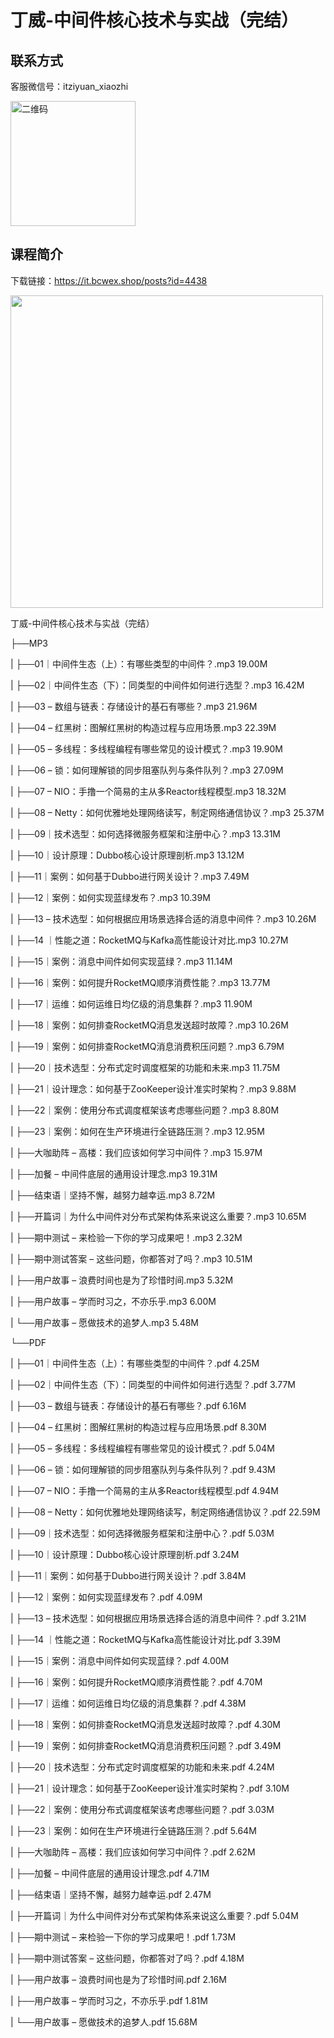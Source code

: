 # 丁威-中间件核心技术与实战（完结）

## 联系方式

客服微信号：itziyuan_xiaozhi

<img src="https://ziyuanyun.oss-cn-guangzhou.aliyuncs.com/common/20240614073449/666b82192834a.jpg" width="200" height="200" alt="二维码">

## 课程简介

下载链接：https://it.bcwex.shop/posts?id=4438

<img src="https://ziyuanyun.oss-cn-guangzhou.aliyuncs.com/yun/20240913073108/66e379bc1cd98.jpg" width="500" alt="">

  

 丁威-中间件核心技术与实战（完结）

 ├──MP3

 | ├──01｜中间件生态（上）：有哪些类型的中间件？.mp3 19.00M

 | ├──02｜中间件生态（下）：同类型的中间件如何进行选型？.mp3 16.42M

 | ├──03 &#8211; 数组与链表：存储设计的基石有哪些？.mp3 21.96M

 | ├──04 &#8211; 红黑树：图解红黑树的构造过程与应用场景.mp3 22.39M

 | ├──05 &#8211; 多线程：多线程编程有哪些常见的设计模式？.mp3 19.90M

 | ├──06 &#8211; 锁：如何理解锁的同步阻塞队列与条件队列？.mp3 27.09M

 | ├──07 &#8211; NIO：手撸一个简易的主从多Reactor线程模型.mp3 18.32M

 | ├──08 &#8211; Netty：如何优雅地处理网络读写，制定网络通信协议？.mp3 25.37M

 | ├──09｜技术选型：如何选择微服务框架和注册中心？.mp3 13.31M

 | ├──10｜设计原理：Dubbo核心设计原理剖析.mp3 13.12M

 | ├──11｜案例：如何基于Dubbo进行网关设计？.mp3 7.49M

 | ├──12｜案例：如何实现蓝绿发布？.mp3 10.39M

 | ├──13 &#8211; 技术选型：如何根据应用场景选择合适的消息中间件？.mp3 10.26M

 | ├──14 ｜性能之道：RocketMQ与Kafka高性能设计对比.mp3 10.27M

 | ├──15｜案例：消息中间件如何实现蓝绿？.mp3 11.14M

 | ├──16｜案例：如何提升RocketMQ顺序消费性能？.mp3 13.77M

 | ├──17｜运维：如何运维日均亿级的消息集群？.mp3 11.90M

 | ├──18｜案例：如何排查RocketMQ消息发送超时故障？.mp3 10.26M

 | ├──19｜案例：如何排查RocketMQ消息消费积压问题？.mp3 6.79M

 | ├──20｜技术选型：分布式定时调度框架的功能和未来.mp3 11.75M

 | ├──21｜设计理念：如何基于ZooKeeper设计准实时架构？.mp3 9.88M

 | ├──22｜案例：使用分布式调度框架该考虑哪些问题？.mp3 8.80M

 | ├──23｜案例：如何在生产环境进行全链路压测？.mp3 12.95M

 | ├──大咖助阵 &#8211; 高楼：我们应该如何学习中间件？.mp3 15.97M

 | ├──加餐 &#8211; 中间件底层的通用设计理念.mp3 19.31M

 | ├──结束语｜坚持不懈，越努力越幸运.mp3 8.72M

 | ├──开篇词｜为什么中间件对分布式架构体系来说这么重要？.mp3 10.65M

 | ├──期中测试 &#8211; 来检验一下你的学习成果吧！.mp3 2.32M

 | ├──期中测试答案 &#8211; 这些问题，你都答对了吗？.mp3 10.51M

 | ├──用户故事 &#8211; 浪费时间也是为了珍惜时间.mp3 5.32M

 | ├──用户故事 &#8211; 学而时习之，不亦乐乎.mp3 6.00M

 | └──用户故事 &#8211; 愿做技术的追梦人.mp3 5.48M

 └──PDF

 | ├──01｜中间件生态（上）：有哪些类型的中间件？.pdf 4.25M

 | ├──02｜中间件生态（下）：同类型的中间件如何进行选型？.pdf 3.77M

 | ├──03 &#8211; 数组与链表：存储设计的基石有哪些？.pdf 6.16M

 | ├──04 &#8211; 红黑树：图解红黑树的构造过程与应用场景.pdf 8.30M

 | ├──05 &#8211; 多线程：多线程编程有哪些常见的设计模式？.pdf 5.04M

 | ├──06 &#8211; 锁：如何理解锁的同步阻塞队列与条件队列？.pdf 9.43M

 | ├──07 &#8211; NIO：手撸一个简易的主从多Reactor线程模型.pdf 4.94M

 | ├──08 &#8211; Netty：如何优雅地处理网络读写，制定网络通信协议？.pdf 22.59M

 | ├──09｜技术选型：如何选择微服务框架和注册中心？.pdf 5.03M

 | ├──10｜设计原理：Dubbo核心设计原理剖析.pdf 3.24M

 | ├──11｜案例：如何基于Dubbo进行网关设计？.pdf 3.84M

 | ├──12｜案例：如何实现蓝绿发布？.pdf 4.09M

 | ├──13 &#8211; 技术选型：如何根据应用场景选择合适的消息中间件？.pdf 3.21M

 | ├──14 ｜性能之道：RocketMQ与Kafka高性能设计对比.pdf 3.39M

 | ├──15｜案例：消息中间件如何实现蓝绿？.pdf 4.00M

 | ├──16｜案例：如何提升RocketMQ顺序消费性能？.pdf 4.70M

 | ├──17｜运维：如何运维日均亿级的消息集群？.pdf 4.38M

 | ├──18｜案例：如何排查RocketMQ消息发送超时故障？.pdf 4.30M

 | ├──19｜案例：如何排查RocketMQ消息消费积压问题？.pdf 3.49M

 | ├──20｜技术选型：分布式定时调度框架的功能和未来.pdf 4.24M

 | ├──21｜设计理念：如何基于ZooKeeper设计准实时架构？.pdf 3.10M

 | ├──22｜案例：使用分布式调度框架该考虑哪些问题？.pdf 3.03M

 | ├──23｜案例：如何在生产环境进行全链路压测？.pdf 5.64M

 | ├──大咖助阵 &#8211; 高楼：我们应该如何学习中间件？.pdf 2.62M

 | ├──加餐 &#8211; 中间件底层的通用设计理念.pdf 4.71M

 | ├──结束语｜坚持不懈，越努力越幸运.pdf 2.47M

 | ├──开篇词｜为什么中间件对分布式架构体系来说这么重要？.pdf 5.04M

 | ├──期中测试 &#8211; 来检验一下你的学习成果吧！.pdf 1.73M

 | ├──期中测试答案 &#8211; 这些问题，你都答对了吗？.pdf 4.18M

 | ├──用户故事 &#8211; 浪费时间也是为了珍惜时间.pdf 2.16M

 | ├──用户故事 &#8211; 学而时习之，不亦乐乎.pdf 1.81M

 | └──用户故事 &#8211; 愿做技术的追梦人.pdf 15.68M

  